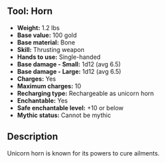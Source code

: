 ## Tool: Horn

- **Weight:** 1.2 lbs
- **Base value:** 100 gold
- **Base material:** Bone
- **Skill:** Thrusting weapon
- **Hands to use:** Single-handed
- **Base damage - Small:** 1d12 (avg 6.5)
- **Base damage - Large:** 1d12 (avg 6.5)
- **Charges:** Yes
- **Maximum charges:** 10
- **Recharging type:** Rechargeable as unicorn horn
- **Enchantable:** Yes
- **Safe enchantable level:** +10 or below
- **Mythic status:** Cannot be mythic

## Description

Unicorn horn is known for its powers to cure ailments.
